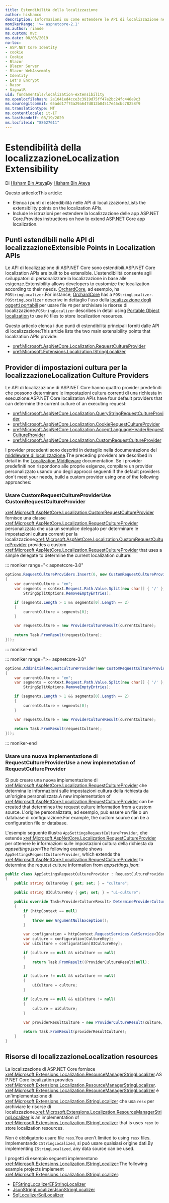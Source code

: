 ```yaml
---
title: Estendibilità della localizzazione
author: hishamco
description: Informazioni su come estendere le API di localizzazione nelle app ASP.NET Core.
monikerRange: '>= aspnetcore-2.1'
ms.author: riande
ms.custom: mvc
ms.date: 08/03/2019
no-loc:
- ASP.NET Core Identity
- cookie
- Cookie
- Blazor
- Blazor Server
- Blazor WebAssembly
- Identity
- Let's Encrypt
- Razor
- SignalR
uid: fundamentals/localization-extensibility
ms.openlocfilehash: 2e1041ed4cce3c3919d75ff47e2bc24fc446e9c3
ms.sourcegitcommit: 65add17f74a29a647d812b04517e46cbc78258f9
ms.translationtype: MT
ms.contentlocale: it-IT
ms.lasthandoff: 08/19/2020
ms.locfileid: "88627611"
---
```

# <a name="localization-extensibility"></a><span data-ttu-id="bd644-103">Estendibilità della localizzazione</span><span class="sxs-lookup"><span data-stu-id="bd644-103">Localization Extensibility</span></span>

<span data-ttu-id="bd644-104">Di [Hisham Bin Ateya](https://github.com/hishamco)</span><span class="sxs-lookup"><span data-stu-id="bd644-104">By [Hisham Bin Ateya](https://github.com/hishamco)</span></span>

<span data-ttu-id="bd644-105">Questo articolo:</span><span class="sxs-lookup"><span data-stu-id="bd644-105">This article:</span></span>

* <span data-ttu-id="bd644-106">Elenca i punti di estendibilità nelle API di localizzazione.</span><span class="sxs-lookup"><span data-stu-id="bd644-106">Lists the extensibility points on the localization APIs.</span></span>
* <span data-ttu-id="bd644-107">Include le istruzioni per estendere la localizzazione delle app ASP.NET Core.</span><span class="sxs-lookup"><span data-stu-id="bd644-107">Provides instructions on how to extend ASP.NET Core app localization.</span></span>

## <a name="extensible-points-in-localization-apis"></a><span data-ttu-id="bd644-108">Punti estendibili nelle API di localizzazione</span><span class="sxs-lookup"><span data-stu-id="bd644-108">Extensible Points in Localization APIs</span></span>

<span data-ttu-id="bd644-109">Le API di localizzazione di ASP.NET Core sono estendibili.</span><span class="sxs-lookup"><span data-stu-id="bd644-109">ASP.NET Core localization APIs are built to be extensible.</span></span> <span data-ttu-id="bd644-110">L'estendibilità consente agli sviluppatori di personalizzare la localizzazione in base alle esigenze.</span><span class="sxs-lookup"><span data-stu-id="bd644-110">Extensibility allows developers to customize the localization according to their needs.</span></span> <span data-ttu-id="bd644-111">[OrchardCore](https://github.com/orchardCMS/OrchardCore/), ad esempio, ha `POStringLocalizer`.</span><span class="sxs-lookup"><span data-stu-id="bd644-111">For instance, [OrchardCore](https://github.com/orchardCMS/OrchardCore/) has a `POStringLocalizer`.</span></span> <span data-ttu-id="bd644-112">`POStringLocalizer` descrive in dettaglio l'uso della [localizzazione degli oggetti portabili](xref:fundamentals/portable-object-localization) per usare file `PO` per archiviare le risorse di localizzazione.</span><span class="sxs-lookup"><span data-stu-id="bd644-112">`POStringLocalizer` describes in detail using [Portable Object localization](xref:fundamentals/portable-object-localization) to use `PO` files to store localization resources.</span></span>

<span data-ttu-id="bd644-113">Questo articolo elenca i due punti di estendibilità principali forniti dalle API di localizzazione:</span><span class="sxs-lookup"><span data-stu-id="bd644-113">This article lists the two main extensibility points that localization APIs provide:</span></span> 

* <xref:Microsoft.AspNetCore.Localization.RequestCultureProvider>
* <xref:Microsoft.Extensions.Localization.IStringLocalizer>

## <a name="localization-culture-providers"></a><span data-ttu-id="bd644-114">Provider di impostazioni cultura per la localizzazione</span><span class="sxs-lookup"><span data-stu-id="bd644-114">Localization Culture Providers</span></span>

<span data-ttu-id="bd644-115">Le API di localizzazione di ASP.NET Core hanno quattro provider predefiniti che possono determinare le impostazioni cultura correnti di una richiesta in esecuzione:</span><span class="sxs-lookup"><span data-stu-id="bd644-115">ASP.NET Core localization APIs have four default providers that can determine the current culture of an executing request:</span></span>

* <xref:Microsoft.AspNetCore.Localization.QueryStringRequestCultureProvider>
* <xref:Microsoft.AspNetCore.Localization.CookieRequestCultureProvider>
* <xref:Microsoft.AspNetCore.Localization.AcceptLanguageHeaderRequestCultureProvider>
* <xref:Microsoft.AspNetCore.Localization.CustomRequestCultureProvider>

<span data-ttu-id="bd644-116">I provider precedenti sono descritti in dettaglio nella documentazione del [middleware di localizzazione](xref:fundamentals/localization).</span><span class="sxs-lookup"><span data-stu-id="bd644-116">The preceding providers are described in detail in the [Localization Middleware](xref:fundamentals/localization) documentation.</span></span> <span data-ttu-id="bd644-117">Se i provider predefiniti non rispondono alle proprie esigenze, compilare un provider personalizzato usando uno degli approcci seguenti:</span><span class="sxs-lookup"><span data-stu-id="bd644-117">If the default providers don't meet your needs, build a custom provider using one of the following approaches:</span></span>

### <a name="use-customrequestcultureprovider"></a><span data-ttu-id="bd644-118">Usare CustomRequestCultureProvider</span><span class="sxs-lookup"><span data-stu-id="bd644-118">Use CustomRequestCultureProvider</span></span>

<span data-ttu-id="bd644-119"><xref:Microsoft.AspNetCore.Localization.CustomRequestCultureProvider> fornisce una classe <xref:Microsoft.AspNetCore.Localization.RequestCultureProvider> personalizzata che usa un semplice delegato per determinare le impostazioni cultura correnti per la localizzazione:</span><span class="sxs-lookup"><span data-stu-id="bd644-119"><xref:Microsoft.AspNetCore.Localization.CustomRequestCultureProvider> provides a custom <xref:Microsoft.AspNetCore.Localization.RequestCultureProvider> that uses a simple delegate to determine the current localization culture:</span></span>

::: moniker range="< aspnetcore-3.0"
```csharp
options.RequestCultureProviders.Insert(0, new CustomRequestCultureProvider(async context =>
{
    var currentCulture = "en";
    var segments = context.Request.Path.Value.Split(new char[] { '/' }, 
        StringSplitOptions.RemoveEmptyEntries);

    if (segments.Length > 1 && segments[0].Length == 2)
    {
        currentCulture = segments[0];
    }

    var requestCulture = new ProviderCultureResult(currentCulture);
    
    return Task.FromResult(requestCulture);
}));
```

::: moniker-end

::: moniker range=">= aspnetcore-3.0"
```csharp
options.AddInitialRequestCultureProvider(new CustomRequestCultureProvider(async context =>
{
    var currentCulture = "en";
    var segments = context.Request.Path.Value.Split(new char[] { '/' }, 
        StringSplitOptions.RemoveEmptyEntries);

    if (segments.Length > 1 && segments[0].Length == 2)
    {
        currentCulture = segments[0];
    }

    var requestCulture = new ProviderCultureResult(currentCulture);
    
    return Task.FromResult(requestCulture);
}));
```

::: moniker-end

### <a name="use-a-new-implemetation-of-requestcultureprovider"></a><span data-ttu-id="bd644-120">Usare una nuova implementazione di RequestCultureProvider</span><span class="sxs-lookup"><span data-stu-id="bd644-120">Use a new implemetation of RequestCultureProvider</span></span>

<span data-ttu-id="bd644-121">Si può creare una nuova implementazione di <xref:Microsoft.AspNetCore.Localization.RequestCultureProvider> che determina le informazioni sulle impostazioni cultura della richiesta da un'origine personalizzata.</span><span class="sxs-lookup"><span data-stu-id="bd644-121">A new implementation of <xref:Microsoft.AspNetCore.Localization.RequestCultureProvider> can be created that determines the request culture information from a custom source.</span></span> <span data-ttu-id="bd644-122">L'origine personalizzata, ad esempio, può essere un file o un database di configurazione.</span><span class="sxs-lookup"><span data-stu-id="bd644-122">For example, the custom source can be a configuration file or database.</span></span>

<span data-ttu-id="bd644-123">L'esempio seguente illustra `AppSettingsRequestCultureProvider`, che estende <xref:Microsoft.AspNetCore.Localization.RequestCultureProvider> per ottenere le informazioni sulle impostazioni cultura della richiesta da *appsettings.json*:</span><span class="sxs-lookup"><span data-stu-id="bd644-123">The following example shows `AppSettingsRequestCultureProvider`, which extends the <xref:Microsoft.AspNetCore.Localization.RequestCultureProvider> to determine the request culture information from *appsettings.json*:</span></span>

```csharp
public class AppSettingsRequestCultureProvider : RequestCultureProvider
{
    public string CultureKey { get; set; } = "culture";

    public string UICultureKey { get; set; } = "ui-culture";

    public override Task<ProviderCultureResult> DetermineProviderCultureResult(HttpContext httpContext)
    {
        if (httpContext == null)
        {
            throw new ArgumentNullException();
        }

        var configuration = httpContext.RequestServices.GetService<IConfigurationRoot>();
        var culture = configuration[CultureKey];
        var uiCulture = configuration[UICultureKey];

        if (culture == null && uiCulture == null)
        {
            return Task.FromResult((ProviderCultureResult)null);
        }

        if (culture != null && uiCulture == null)
        {
            uiCulture = culture;
        }

        if (culture == null && uiCulture != null)
        {
            culture = uiCulture;
        }
        
        var providerResultCulture = new ProviderCultureResult(culture, uiCulture);

        return Task.FromResult(providerResultCulture);
    }
}
```

## <a name="localization-resources"></a><span data-ttu-id="bd644-124">Risorse di localizzazione</span><span class="sxs-lookup"><span data-stu-id="bd644-124">Localization resources</span></span>

<span data-ttu-id="bd644-125">La localizzazione di ASP.NET Core fornisce <xref:Microsoft.Extensions.Localization.ResourceManagerStringLocalizer>.</span><span class="sxs-lookup"><span data-stu-id="bd644-125">ASP.NET Core localization provides <xref:Microsoft.Extensions.Localization.ResourceManagerStringLocalizer>.</span></span> <span data-ttu-id="bd644-126"><xref:Microsoft.Extensions.Localization.ResourceManagerStringLocalizer> è un'implementazione di <xref:Microsoft.Extensions.Localization.IStringLocalizer> che usa `resx` per archiviare le risorse di localizzazione.</span><span class="sxs-lookup"><span data-stu-id="bd644-126"><xref:Microsoft.Extensions.Localization.ResourceManagerStringLocalizer> is an implementation of <xref:Microsoft.Extensions.Localization.IStringLocalizer> that is uses `resx` to store localization resources.</span></span>

<span data-ttu-id="bd644-127">Non è obbligatorio usare file `resx`.</span><span class="sxs-lookup"><span data-stu-id="bd644-127">You aren't limited to using `resx` files.</span></span> <span data-ttu-id="bd644-128">Implementando `IStringLocalized`, si può usare qualsiasi origine dati.</span><span class="sxs-lookup"><span data-stu-id="bd644-128">By implementing `IStringLocalized`, any data source can be used.</span></span>

<span data-ttu-id="bd644-129">I progetti di esempio seguenti implementano <xref:Microsoft.Extensions.Localization.IStringLocalizer>:</span><span class="sxs-lookup"><span data-stu-id="bd644-129">The following example projects implement <xref:Microsoft.Extensions.Localization.IStringLocalizer>:</span></span> 

* [<span data-ttu-id="bd644-130">EFStringLocalizer</span><span class="sxs-lookup"><span data-stu-id="bd644-130">EFStringLocalizer</span></span>](https://github.com/aspnet/Entropy/tree/master/samples/Localization.EntityFramework)
* [<span data-ttu-id="bd644-131">JsonStringLocalizer</span><span class="sxs-lookup"><span data-stu-id="bd644-131">JsonStringLocalizer</span></span>](https://github.com/hishamco/My.Extensions.Localization.Json)
* [<span data-ttu-id="bd644-132">SqlLocalizer</span><span class="sxs-lookup"><span data-stu-id="bd644-132">SqlLocalizer</span></span>](https://github.com/damienbod/AspNetCoreLocalization)
